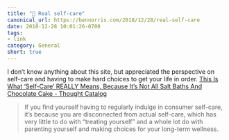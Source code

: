 ```yaml
---
title: "🔗 Real self-care"
canonical_url: https://bennorris.com/2018/12/28/real-self-care
date: 2018-12-28 10:01:26-0700
tags:
- link
category: General
short: true
---
```


I don’t know anything about this site, but appreciated the perspective on self-care and having to make hard choices to get your life in order. [This Is What ‘Self-Care’ REALLY Means, Because It’s Not All Salt Baths And Chocolate Cake - Thought Catalog](https://thoughtcatalog.com/brianna-wiest/2017/11/this-is-what-self-care-really-means-because-its-not-all-salt-baths-and-chocolate-cake/)

> If you find yourself having to regularly indulge in consumer self-care, it’s because you are disconnected from actual self-care, which has very little to do with “treating yourself” and a whole lot do with parenting yourself and making choices for your long-term wellness.
